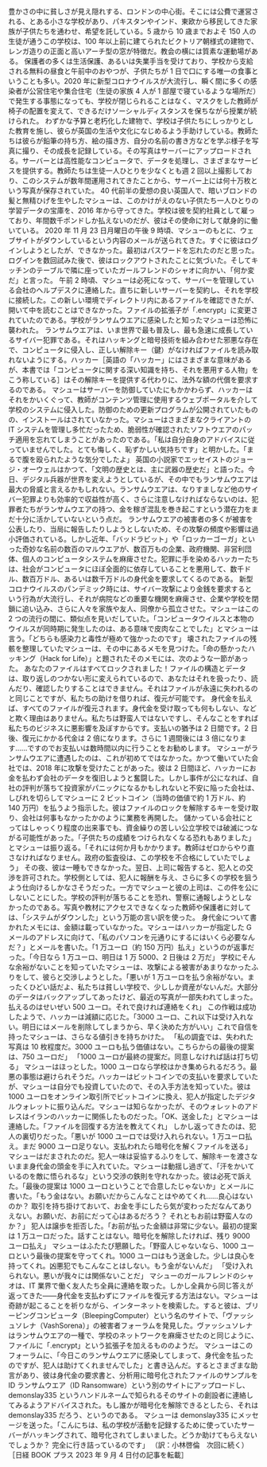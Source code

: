 ###

豊かさの中に貧しさが見え隠れする、ロンドンの中心街。そこには公費で運営される、とある小さな学校があり、パキスタンやインド、東欧から移民してきた家族が子供たちを通わせ、希望を託している。5 歳から 10 歳までおよそ 150 人の生徒が通うこの学校は、100 年以上前に建てられたビクトリア朝様式の建物で、レンガ造りの正面と高いアーチ型の窓が特徴だ。教会の横には質素な運動場がある。
保護者の多くは生活保護、あるいは失業手当を受けており、学校から支給される無料の昼食と午前中のおやつが、子供たちが 1 日で口にする唯一の食事ということも多い。2020 年に新型コロナウイルスが大流行し、瞬く間に多くの感染者が公営住宅や集合住宅（生徒の家族 4 人が 1 部屋で寝ているような場所だ）で発生する事態になっても、学校が閉じられることはなく、マスクをした教師が椅子の配置を変えて、できるだけソーシャルディスタンスを保ちながら授業が続けられた。
わずかな予算と老朽化した建物で、学校は子供たちにしっかりとした教育を施し、彼らが英国の生活や文化になじめるよう手助けしている。教師たちは彼らが鉛筆の持ち方、絵の描き方、自分の名前の書き方などを学ぶ様子を写真に撮り、その成長を記録している。その写真はサーバーにアップロードされる。サーバーとは高性能なコンピュータで、データを処理し、さまざまなサービスを提供する。教師たちは生徒一人ひとりを少なくとも週 2 回以上撮影しており、このシステムが数年間運用されてきたことから、サーバー上には何十万枚という写真が保存されていた。
40 代前半の愛想の良い英国人で、暗いブロンドの髪と無精ひげを生やしたマシューは、このかけがえのない子供たち一人ひとりの学習データの宝庫を、2016 年から守ってきた。学校は彼を契約社員として雇っており、年間数千ポンドしか払えないのだが、彼はその使命に対して献身的に働いている。
2020 年 11 月 23 日月曜日の午後 9 時頃、マシューのもとに、ウェブサイトがダウンしているという内容のメールが送られてきた。すぐに彼はログインしようとしたが、できなかった。最初はパスワードを忘れたのだと思った。ログインを数回試みた後で、彼はロックアウトされたことに気づいた。そしてキッチンのテーブルで隣に座っていたガールフレンドのシャオに向かい、「何か変だ」と言った。
午前 2 時頃、マシューは必死になって、サーバーを管理している会社のヘルプデスクに連絡した。直ちに新しいサーバーを契約し、それを学校に接続した。この新しい環境でディレクトリ内にあるファイルを確認できたが、開いて中を読むことはできなかった。ファイルの拡張子が「.encrypt」に変更されていたのである。学校がランサムウエアに感染したと知ったマシューは恐怖に襲われた。
ランサムウエアは、いま世界で最も普及し、最も急速に成長しているサイバー犯罪である。それはハッキングと暗号技術を組み合わせた邪悪な存在で、コンピュータに侵入し、正しい解除キー（鍵）がなければファイルを読み取れないようにする。ハッカー［英語の「ハッカー」にはさまざまな意味があるが、本書では「コンピュータに関する深い知識を持ち、それを悪用する人物」をこう称している］はその解除キーを提供する代わりに、法外な額の代償を要求するのである。
マシューはサーバーを防御していたにもかかわらず、ハッカーはそれをかいくぐって、教師がコンテンツ管理に使用するウェブポータルを介して学校のシステムに侵入した。防御のための更新プログラムが公開されていたものの、インストールはされていなかった。マシューはさまざまなクライアントの IT システムを管理し多忙だったため、脆弱性が確認されたソフトウエアのパッチ適用を忘れてしまうことがあったのである。「私は自分自身のアドバイスに従っていませんでした。とても悔しく、恥ずかしい気持ちです」と明かした。「まるで腹を殴られたような気分でしたよ」
英国の小説家でエッセイストのジョージ・オーウェルはかつて、「文明の歴史とは、主に武器の歴史だ」と語った。今日、デジタル兵器が世界を変えようとしているが、その中でもランサムウエアは最大の脅威と言えるかもしれない。ランサムウエアは、なりすましなど他のサイバー犯罪よりも効率的で収益性が高く、さらに注意しなければならないのは、犯罪者たちがランサムウエアの持つ、金を稼ぎ混乱を巻き起こすという潜在力をまだ十分に活かしていないという点だ。
ランサムウエアの被害者の多くが被害を公表したり、当局に報告したりしようとしないため、その攻撃の頻度や影響は過小評価されている。しかし近年、「バッドラビット」や「ロッカーゴーガ」といった奇妙な名前の数百のマルウエアが、数百万もの企業、政府機関、非営利団体、個人のコンピュータシステムを麻痺させた。犯罪に手を染めるハッカーたちは、社会がコンピュータにほぼ全面的に依存していることを悪用して、数千ドル、数百万ドル、あるいは数千万ドルの身代金を要求してくるのである。
新型コロナウイルスのパンデミック時には、サイバー攻撃により金銭を要求するという行為が大流行し、それが病院などの重要な機関を麻痺させ、企業や学校を閉鎖に追い込み、さらに人々を家族や友人、同僚から孤立させた。マシューはこの 2 つの流行の間に、類似点を見いだしていた。「コンピュータウイルスと本物のウイルスが同時期に発生したのは、ある意味で皮肉なことでした」とマシューは言う。「どちらも感染力と毒性が極めて強かったのです」
壊されたファイルの残骸を整理していたマシューは、その中にあるメモを見つけた。「命の懸かったハッキング（Hack for Life）」と題されたそのメモには、次のような一節があった。
あなたのファイルはすべてロックされました！ファイルの構造とデータは、取り返しのつかない形に変えられているので、あなたはそれを扱ったり、読んだり、確認したりすることはできません。それはファイルが永遠に失われるのと同じことですが、私たちの助けを借りれば、復元が可能です。
身代金を払えば、すべてのファイルが復元されます。身代金を受け取っても何もしない、などと欺く理由はありません。私たちは野蛮人ではないですし、そんなことをすれば私たちのビジネスに悪影響を及ぼすからです。支払いの猶予は 2 日間です。2 日後、復元にかかる代金は 2 倍になります。さらに 1 週間後には 3 倍になります……ですのでお支払いは数時間以内に行うことをお勧めします。
マシューがランサムウエアに遭遇したのは、これが初めてではなかった。かつて働いていた会社では、2018 年に攻撃を受けたことがあった。彼は 2 日間ほど、ハッカーにお金を払わず会社のデータを復旧しようと奮闘した。しかし事件が公になれば、自社の評判が落ちて投資家がパニックになるかもしれないと不安に陥った会社は、しびれを切らしてマシューに 2 ビットコイン（当時の価値で約 1 万ドル、約 140 万円）を払うよう指示した。彼はファイルのロックを解除するキーを受け取り、会社は何事もなかったかのように業務を再開した。
儲かっている会社にとってはしゃっくり程度の出来事でも、資金繰りの苦しい公立学校では破滅につながる可能性があった。「子供たちの成績をつけられなくなる恐れもありました」とマシューは振り返る。「それには何か月もかかります。教師はゼロからやり直さなければなりません。政府の監査役は、この学校を不合格にしていたでしょう」
その夜、彼は一睡もできなかった。翌日、上司に報告すると、犯人との交渉を許可された。学校側としては、犯人に報酬を与え、さらに多くの学校を狙うよう仕向けるしかなさそうだった。一方でマシューと彼の上司は、この件を公にしないことにした。学校の評判が落ちることを恐れ、警察に通報しようとしなかったのである。写真や教材にアクセスできなくなった教師や保護者に対しては、「システムがダウンした」という万能の言い訳を使った。
身代金について書かれたメモには、金額は載っていなかった。マシューはハッカーが指定した G メールのアドレスに向けて、「私のパソコンを元通りにするにはいくら必要なんだ？」とメールを書いた。「1 万ユーロ（約 150 万円）払え」というのが返事だった。「今日なら 1 万ユーロ、明日は 1 万 5000、2 日後は 2 万だ」
学校にそんな余裕がないことを知っていたマシューは、攻撃による被害があまりなかったふりをして、彼らと交渉しようとした。「悪いが 1 万ユーロを払う余裕がない。まったくひどい話だよ、私たちは貧しい学校で、少ししか資産がないんだ。大部分のデータはバックアップしてあったけど、最近の写真が一部失われてしまった。払えるのはせいぜい 500 ユーロ。それで良ければ連絡をくれ」
この作戦は成功したようで、ハッカーは減額に応じた。「3000 ユーロ、これ以下は受け入れない。明日にはメールを削除してしまうから、早く決めた方がいい」これで自信を持ったマシューは、さらなる値引きを持ちかけた。
「私の調査では、失われた写真は 10 枚程度だ。3000 ユーロも払う価値はない。こちらからの最後の提案は、750 ユーロだ」
「1000 ユーロが最終の提案だ。同意しなければ話は打ち切る」
マシューはほっとした。1000 ユーロなら学校はかき集められるだろう。最悪の事態は避けられそうだ。ハッカーはビットコインでの支払いを要求していたが、マシューは自分でも投資していたので、その入手方法を知っていた。彼は 1000 ユーロをオンライン取引所でビットコインに換え、犯人が指定したデジタルウォレットに振り込んだ。マシューは知らなかったが、そのウォレットのアドレスはイランのハッカーに関係したものだった。「OK、送金した」とマシューは連絡した。「ファイルを回復する方法を教えてくれ」
しかし返ってきたのは、犯人の裏切りだった。「悪いが 1000 ユーロでは受け入れられない。1 万ユーロ払え。まだ 9000 ユーロ足りない。支払われたら暗号化を解くファイルを送る」
マシューはだまされたのだ。犯人一味は妥協するふりをして、解除キーを渡さないまま身代金の頭金を手に入れていた。マシューは動揺し過ぎて、「汗をかいているのを敵に悟られるな」という交渉の鉄則を守れなかった。彼は必死で訴えた。「最後の提案は 1000 ユーロということで合意したじゃないか」とメールに書いた。「もう金はない。お願いだからこんなことはやめてくれ……良心はないのか？ 取引を持ち掛けておいて、お金を手にしたら気が変わっただなんてありえない。お願いだ、お前にだって心はあるだろう？ それともお前は野蛮人なのか？」
犯人は譲歩を拒否した。「お前が払った金額は非常に少ない。最初の提案は 1 万ユーロだった。話すことはない。暗号化を解除したければ、残り 9000 ユーロ払え」
マシューはふたたび懇願した。「野蛮人じゃないなら、1000 ユーロという最後の提案を守ってくれ。1000 ユーロはもう送金した。少しは良心を持ってくれ。凶悪犯でもこんなことはしない。もう金がないんだ」
「受け入れられない。悪いが我々には関係ないことだ」
マシューのガールフレンドのシャオは、IT 業界で働く友人たち全員に連絡を取った。しかし全員から同じ答えが返ってきた――身代金を支払わずにファイルを復元する方法はない。マシューは奇跡が起こることを祈りながら、インターネットを検索した。すると彼は、ブリーピングコンピュータ（BleepingComputer）という名のサイトで、「ヴァッシュソレナ（VashSorena）」の被害者フォーラムを発見した。ヴァッシュソレナはランサムウエアの一種で、学校のネットワークを麻痺させたのと同じように、ファイルに「.encrypt」という拡張子を加えるもののようだ。
マシューはこのフォーラムに、「今日このランサムウエアに感染してしまって、身代金を払ったのですが、犯人は助けてくれませんでした」と書き込んだ。するとさまざまな助言があり、彼は身代金の要求書と、分析用に暗号化されたファイルのサンプルを ID ランサムウエア（ID Ransomware）という別のサイトにアップロードし、demonslay335 というハンドルネームで知られるそのサイトの創設者に連絡してみるようアドバイスされた。もし誰かが暗号化を解除できるとしたら、それは demonslay335 だろう、というのである。
マシューは demonslay335 にメッセージを送った。「こんにちは、私の学校が活動を記録するために使っていたサーバーがハッキングされて、暗号化されてしまいました。どうか助けてもらえないでしょうか？ 完全に行き詰っているのです」
（訳：小林啓倫　次回に続く）
［日経 BOOK プラス 2023 年 9 月 4 日付の記事を転載］
